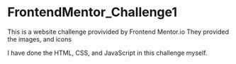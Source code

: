 # FrontendMentor_Challenge1

This is a website challenge provivided by Frontend Mentor.io 
They provided the images, and icons 

I have done the HTML, CSS, and JavaScript in this challenge myself.

